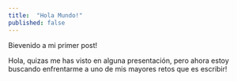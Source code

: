 ```yaml
---
title:  "Hola Mundo!"
published: false
---
```


Bievenido a mi primer post!

Hola, quizas me has visto en alguna presentación, pero ahora estoy buscando enfrentarme a uno de mis mayores retos que es escribir!